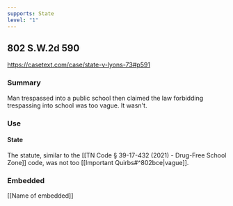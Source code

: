 ```yaml
---
supports: State
level: "1"
---
```

## 802 S.W.2d 590

https://casetext.com/case/state-v-lyons-73#p591

### Summary

Man trespassed into a public school then claimed the law forbidding trespassing into school was too vague. It wasn't.

### Use

#### State
The statute, similar to the [[TN Code § 39-17-432 (2021)  - Drug-Free School Zone]] code, was not too [[Important Quirbs#^802bce|vague]].

### Embedded

[[Name of embedded]]